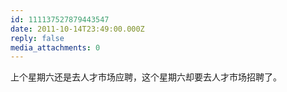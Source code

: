 ```yaml
---
id: 111137527879443547
date: 2011-10-14T23:49:00.000Z
reply: false
media_attachments: 0
---
```


上个星期六还是去人才市场应聘，这个星期六却要去人才市场招聘了。 ​​​​

